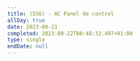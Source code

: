 ```yaml
---
title: (SSG) - AC Panel de control
allDay: true
date: 2023-09-21
completed: 2023-09-22T00:48:32.497+01:00
type: single
endDate: null
---
```

